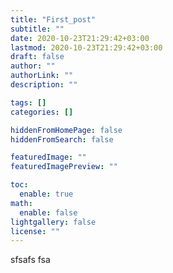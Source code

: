 ```yaml
---
title: "First_post"
subtitle: ""
date: 2020-10-23T21:29:42+03:00
lastmod: 2020-10-23T21:29:42+03:00
draft: false
author: ""
authorLink: ""
description: ""

tags: []
categories: []

hiddenFromHomePage: false
hiddenFromSearch: false

featuredImage: ""
featuredImagePreview: ""

toc:
  enable: true
math:
  enable: false
lightgallery: false
license: ""
---
```


<!--more-->

sfsafs
fsa